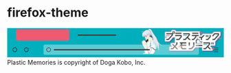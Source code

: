 # firefox-theme
<div align="center">
  <img src="3953784.png"/ >
</div>
Plastic Memories is copyright of Doga Kobo, Inc.
